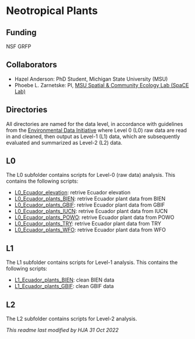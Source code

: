# Neotropical Plants


## Funding
NSF GRFP

## Collaborators
- Hazel Anderson: PhD Student, Michigan State University (MSU)
- Phoebe L. Zarnetske: PI, [MSU Spatial & Community Ecology Lab (SpaCE Lab)](http://www.communityecologylab.com)

## Directories

All directories are named for the data level, in accordance with guidelines from the [Environmental Data Initiative](https://environmentaldatainitiative.org/dataset-design/) where Level 0 (L0) raw data are read in and cleaned, then output as Level-1 (L1) data, which are subsequently evaluated and summarized as Level-2 (L2) data.

## L0
The L0 subfolder contains scripts for Level-0 (raw data) analysis. This contains the following scripts:
- [L0_Ecuador_elevation](https://github.com/bioXgeo/neotropical_plants/blob/master/code/L0/L0_Ecuador_elevation.Rmd): retrive Ecuador elevation
- [L0_Ecuador_plants_BIEN](https://github.com/bioXgeo/neotropical_plants/blob/master/code/L0/L0_Ecuador_plants_BIEN.Rmd): retrive Ecuador plant data from BIEN
- [L0_Ecuador_plants_GBIF](https://github.com/bioXgeo/neotropical_plants/blob/master/code/L0/L0_Ecuador_plants_GBIF.Rmd): retrive Ecuador plant data from GBIF
- [L0_Ecuador_plants_IUCN](https://github.com/bioXgeo/neotropical_plants/blob/master/code/L0/L0_Ecuador_plants_IUCN.Rmd): retrive Ecuador plant data from IUCN
- [L0_Ecuador_plants_POWO](https://github.com/bioXgeo/neotropical_plants/blob/master/code/L0/L0_Ecuador_plants_POWO.Rmd): retrive Ecuador plant data from POWO
- [L0_Ecuador_plants_TRY](https://github.com/bioXgeo/neotropical_plants/blob/master/code/L0/L0_Ecuador_plants_TRY.Rmd): retrive Ecuador plant data from TRY
- [L0_Ecuador_plants_WFO](https://github.com/bioXgeo/neotropical_plants/blob/master/code/L0/L0_Ecuador_plants_WFO.Rmd): retrive Ecuador plant data from WFO


## L1
The L1 subfolder contains scripts for Level-1 analysis. This contains the following scripts:
- [L1_Ecuador_plants_BIEN](https://github.com/bioXgeo/neotropical_plants/blob/master/code/L1/L1_Ecuador_plants_BIEN.Rmd): clean BIEN data
- [L1_Ecuador_plants_GBIF](https://github.com/bioXgeo/neotropical_plants/blob/master/code/L1/L1_Ecuador_plants_GBIF.Rmd): clean GBIF data


## L2
The L2 subfolder contains scripts for Level-2 analysis.






_This readme last modified by HJA 31 Oct 2022_
